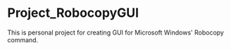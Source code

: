 # Project_RobocopyGUI
This is personal project for creating GUI for Microsoft Windows' Robocopy command.
